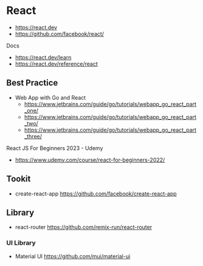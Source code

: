 # React
- https://react.dev
- https://github.com/facebook/react/

Docs
- https://react.dev/learn
- https://react.dev/reference/react


## Best Practice
- Web App with Go and React
  - https://www.jetbrains.com/guide/go/tutorials/webapp_go_react_part_one/
  - https://www.jetbrains.com/guide/go/tutorials/webapp_go_react_part_two/
  - https://www.jetbrains.com/guide/go/tutorials/webapp_go_react_part_three/

React JS For Beginners 2023 - Udemy
- https://www.udemy.com/course/react-for-beginners-2022/


## Tookit
- create-react-app https://github.com/facebook/create-react-app


## Library
- react-router https://github.com/remix-run/react-router

### UI Library
- Material UI https://github.com/mui/material-ui
